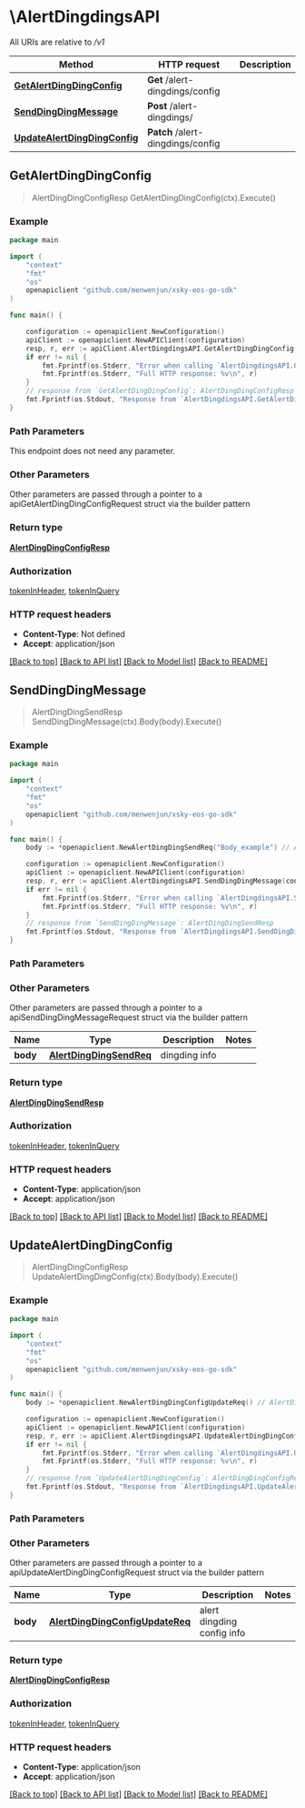 # \AlertDingdingsAPI

All URIs are relative to */v1*

Method | HTTP request | Description
------------- | ------------- | -------------
[**GetAlertDingDingConfig**](AlertDingdingsAPI.md#GetAlertDingDingConfig) | **Get** /alert-dingdings/config | 
[**SendDingDingMessage**](AlertDingdingsAPI.md#SendDingDingMessage) | **Post** /alert-dingdings/ | 
[**UpdateAlertDingDingConfig**](AlertDingdingsAPI.md#UpdateAlertDingDingConfig) | **Patch** /alert-dingdings/config | 



## GetAlertDingDingConfig

> AlertDingDingConfigResp GetAlertDingDingConfig(ctx).Execute()





### Example

```go
package main

import (
	"context"
	"fmt"
	"os"
	openapiclient "github.com/menwenjun/xsky-eos-go-sdk"
)

func main() {

	configuration := openapiclient.NewConfiguration()
	apiClient := openapiclient.NewAPIClient(configuration)
	resp, r, err := apiClient.AlertDingdingsAPI.GetAlertDingDingConfig(context.Background()).Execute()
	if err != nil {
		fmt.Fprintf(os.Stderr, "Error when calling `AlertDingdingsAPI.GetAlertDingDingConfig``: %v\n", err)
		fmt.Fprintf(os.Stderr, "Full HTTP response: %v\n", r)
	}
	// response from `GetAlertDingDingConfig`: AlertDingDingConfigResp
	fmt.Fprintf(os.Stdout, "Response from `AlertDingdingsAPI.GetAlertDingDingConfig`: %v\n", resp)
}
```

### Path Parameters

This endpoint does not need any parameter.

### Other Parameters

Other parameters are passed through a pointer to a apiGetAlertDingDingConfigRequest struct via the builder pattern


### Return type

[**AlertDingDingConfigResp**](AlertDingDingConfigResp.md)

### Authorization

[tokenInHeader](../README.md#tokenInHeader), [tokenInQuery](../README.md#tokenInQuery)

### HTTP request headers

- **Content-Type**: Not defined
- **Accept**: application/json

[[Back to top]](#) [[Back to API list]](../README.md#documentation-for-api-endpoints)
[[Back to Model list]](../README.md#documentation-for-models)
[[Back to README]](../README.md)


## SendDingDingMessage

> AlertDingDingSendResp SendDingDingMessage(ctx).Body(body).Execute()





### Example

```go
package main

import (
	"context"
	"fmt"
	"os"
	openapiclient "github.com/menwenjun/xsky-eos-go-sdk"
)

func main() {
	body := *openapiclient.NewAlertDingDingSendReq("Body_example") // AlertDingDingSendReq | dingding info

	configuration := openapiclient.NewConfiguration()
	apiClient := openapiclient.NewAPIClient(configuration)
	resp, r, err := apiClient.AlertDingdingsAPI.SendDingDingMessage(context.Background()).Body(body).Execute()
	if err != nil {
		fmt.Fprintf(os.Stderr, "Error when calling `AlertDingdingsAPI.SendDingDingMessage``: %v\n", err)
		fmt.Fprintf(os.Stderr, "Full HTTP response: %v\n", r)
	}
	// response from `SendDingDingMessage`: AlertDingDingSendResp
	fmt.Fprintf(os.Stdout, "Response from `AlertDingdingsAPI.SendDingDingMessage`: %v\n", resp)
}
```

### Path Parameters



### Other Parameters

Other parameters are passed through a pointer to a apiSendDingDingMessageRequest struct via the builder pattern


Name | Type | Description  | Notes
------------- | ------------- | ------------- | -------------
 **body** | [**AlertDingDingSendReq**](AlertDingDingSendReq.md) | dingding info | 

### Return type

[**AlertDingDingSendResp**](AlertDingDingSendResp.md)

### Authorization

[tokenInHeader](../README.md#tokenInHeader), [tokenInQuery](../README.md#tokenInQuery)

### HTTP request headers

- **Content-Type**: application/json
- **Accept**: application/json

[[Back to top]](#) [[Back to API list]](../README.md#documentation-for-api-endpoints)
[[Back to Model list]](../README.md#documentation-for-models)
[[Back to README]](../README.md)


## UpdateAlertDingDingConfig

> AlertDingDingConfigResp UpdateAlertDingDingConfig(ctx).Body(body).Execute()





### Example

```go
package main

import (
	"context"
	"fmt"
	"os"
	openapiclient "github.com/menwenjun/xsky-eos-go-sdk"
)

func main() {
	body := *openapiclient.NewAlertDingDingConfigUpdateReq() // AlertDingDingConfigUpdateReq | alert dingding config info

	configuration := openapiclient.NewConfiguration()
	apiClient := openapiclient.NewAPIClient(configuration)
	resp, r, err := apiClient.AlertDingdingsAPI.UpdateAlertDingDingConfig(context.Background()).Body(body).Execute()
	if err != nil {
		fmt.Fprintf(os.Stderr, "Error when calling `AlertDingdingsAPI.UpdateAlertDingDingConfig``: %v\n", err)
		fmt.Fprintf(os.Stderr, "Full HTTP response: %v\n", r)
	}
	// response from `UpdateAlertDingDingConfig`: AlertDingDingConfigResp
	fmt.Fprintf(os.Stdout, "Response from `AlertDingdingsAPI.UpdateAlertDingDingConfig`: %v\n", resp)
}
```

### Path Parameters



### Other Parameters

Other parameters are passed through a pointer to a apiUpdateAlertDingDingConfigRequest struct via the builder pattern


Name | Type | Description  | Notes
------------- | ------------- | ------------- | -------------
 **body** | [**AlertDingDingConfigUpdateReq**](AlertDingDingConfigUpdateReq.md) | alert dingding config info | 

### Return type

[**AlertDingDingConfigResp**](AlertDingDingConfigResp.md)

### Authorization

[tokenInHeader](../README.md#tokenInHeader), [tokenInQuery](../README.md#tokenInQuery)

### HTTP request headers

- **Content-Type**: application/json
- **Accept**: application/json

[[Back to top]](#) [[Back to API list]](../README.md#documentation-for-api-endpoints)
[[Back to Model list]](../README.md#documentation-for-models)
[[Back to README]](../README.md)

